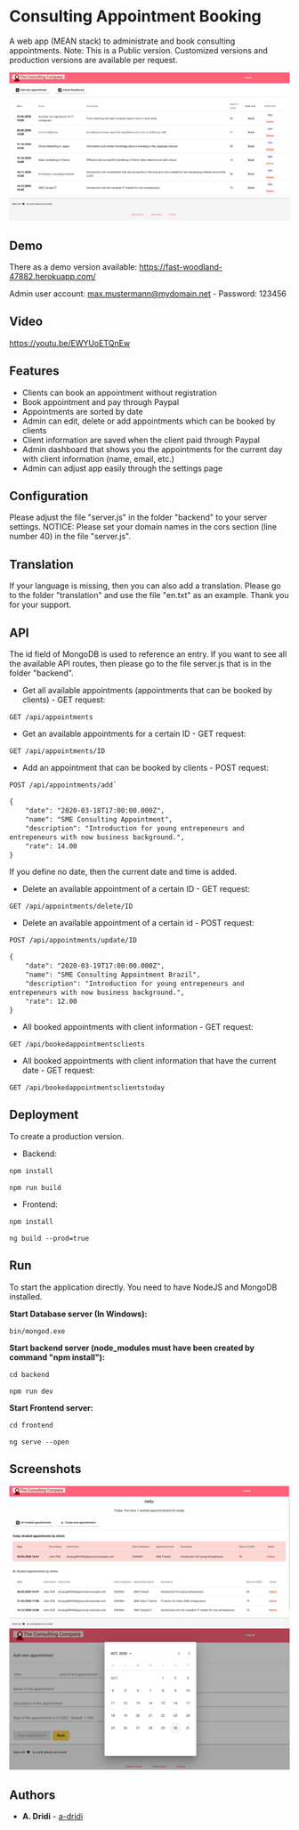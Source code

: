 # Consulting Appointment Booking

A web app (MEAN stack) to administrate and book consulting appointments.
Note: This is a Public version. Customized versions and production versions are available per request.

![Screenshot of application](https://raw.githubusercontent.com/a-dridi/Consulting-Appointment-Booking/master/screenshot.PNG)

## Demo
There as a demo version available:
https://fast-woodland-47882.herokuapp.com/

Admin user account: max.mustermann@mydomain.net - Password: 123456

## Video
https://youtu.be/EWYUoETQnEw 

## Features
* Clients can book an appointment without registration
* Book appointment and pay through Paypal
* Appointments are sorted by date
* Admin can edit, delete or add appointments which can be booked by clients
* Client information are saved when the client paid through Paypal
* Admin dashboard that shows you the appointments for the current day with client information (name, email, etc.)
* Admin can adjust app easily through the settings page

## Configuration
Please adjust the file "server.js" in the folder "backend" to your server settings. 
NOTICE: Please set your domain names in the cors section (line number 40) in the file "server.js".

## Translation
If your language is missing, then you can also add a translation. Please go to the folder "translation" and use the file "en.txt" as an example.
Thank you for your support. 


## API
The id field of MongoDB is used to reference an entry. If you want to see all the available API routes, then please go to the file server.js that is in the folder "backend".

- Get all available appointments (appointments that can be booked by clients) - GET request:
```
GET /api/appointments
```

- Get an available appointments for a certain ID - GET request:
```
GET /api/appointments/ID
```
- Add an appointment that can be booked by clients - POST request:
```
POST /api/appointments/add`
```
```
{
    "date": "2020-03-18T17:00:00.000Z",
	"name": "SME Consulting Appointment",
    "description": "Introduction for young entrepeneurs and entrepeneurs with now business background.",
	"rate": 14.00
}
```
If you define no date, then the current date and time is added.

- Delete an available appointment of a certain ID - GET request:
```
GET /api/appointments/delete/ID
```

- Delete an available appointment of a certain id - POST request:
```
POST /api/appointments/update/ID
```
```
{
    "date": "2020-03-19T17:00:00.000Z",
	"name": "SME Consulting Appointment Brazil",
    "description": "Introduction for young entrepeneurs and entrepeneurs with now business background.",
	"rate": 12.00
}
```
- All booked appointments with client information - GET request:
```
GET /api/bookedappointmentsclients
```

- All booked appointments with client information that have the current date - GET request:
```
GET /api/bookedappointmentsclientstoday
```

## Deployment
To create a production version.

- Backend:
```
npm install
```
```
npm run build
```

- Frontend:
```
npm install
```
```
ng build --prod=true
```

## Run
To start the application directly. You need to have NodeJS and MongoDB installed.

**Start Database server (In Windows):**
```
bin/mongod.exe
```

**Start backend server (node_modules must have been created by command "npm install"):**
```
cd backend
```
```
npm run dev
```

**Start Frontend server:**
```
cd frontend
```
```
ng serve --open
```

## Screenshots
![Screenshot2 of application](https://raw.githubusercontent.com/a-dridi/Consulting-Appointment-Booking/master/screenshot2.PNG)
![Screenshot3 of application](https://raw.githubusercontent.com/a-dridi/Consulting-Appointment-Booking/master/screenshot3.PNG)


## Authors

* **A. Dridi** - [a-dridi](https://github.com/a-dridi/)
